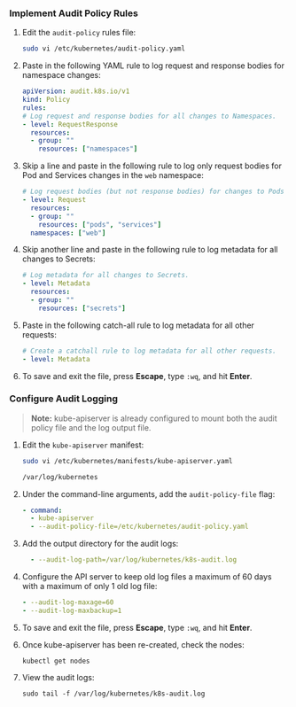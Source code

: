 
### Implement Audit Policy Rules

1.  Edit the  `audit-policy`  rules file:
    
    ```bash
    sudo vi /etc/kubernetes/audit-policy.yaml
    ```
    
2.  Paste in the following YAML rule to log request and response bodies for namespace changes:
    
    ```yaml
    apiVersion: audit.k8s.io/v1
    kind: Policy
    rules:
    # Log request and response bodies for all changes to Namespaces.
    - level: RequestResponse
      resources:
      - group: ""
        resources: ["namespaces"]
    ```
    
3.  Skip a line and paste in the following rule to log only request bodies for Pod and Services changes in the  `web`  namespace:
    
    ```yaml
    # Log request bodies (but not response bodies) for changes to Pods and Services in the web Namespace.
    - level: Request
      resources:
      - group: ""
        resources: ["pods", "services"]
      namespaces: ["web"]
    ```
    
4.  Skip another line and paste in the following rule to log metadata for all changes to Secrets:
    
    ```yaml
    # Log metadata for all changes to Secrets.
    - level: Metadata
      resources:
      - group: ""
        resources: ["secrets"]
    ```
    
5.  Paste in the following catch-all rule to log metadata for all other requests:
    
    ```yaml
    # Create a catchall rule to log metadata for all other requests.
    - level: Metadata
    ```
    
6.  To save and exit the file, press  **Escape**, type  `:wq`, and hit  **Enter**.
    

### Configure Audit Logging

> **Note:**  kube-apiserver is already configured to mount both the audit policy file and the log output file.

1.  Edit the  `kube-apiserver`  manifest:
    
    ```bash
    sudo vi /etc/kubernetes/manifests/kube-apiserver.yaml
    ```
    ```bash
    /var/log/kubernetes
    ```
2.  Under the command-line arguments, add the  `audit-policy-file`  flag:
    
    ```yaml
    - command:
      - kube-apiserver
      - --audit-policy-file=/etc/kubernetes/audit-policy.yaml
    ```
    
3.  Add the output directory for the audit logs:
    
    ```yaml
      - --audit-log-path=/var/log/kubernetes/k8s-audit.log
    ```
    
4.  Configure the API server to keep old log files a maximum of 60 days with a maximum of only 1 old log file:
    
    ```yaml
    - --audit-log-maxage=60
    - --audit-log-maxbackup=1
    ```
    
5.  To save and exit the file, press  **Escape**, type  `:wq`, and hit  **Enter**.
    
6.  Once kube-apiserver has been re-created, check the nodes:
    
    ```
    kubectl get nodes
    ```
    
7.  View the audit logs:
    
    ```
    sudo tail -f /var/log/kubernetes/k8s-audit.log
    ```
